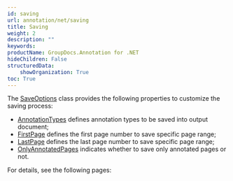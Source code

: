 ```yaml
---
id: saving
url: annotation/net/saving
title: Saving
weight: 2
description: ""
keywords: 
productName: GroupDocs.Annotation for .NET
hideChildren: False
structuredData:
    showOrganization: True
toc: True
---
```

The [SaveOptions](https://reference.groupdocs.com/annotation/net/groupdocs.annotation.options/saveoptions) class provides the following properties to customize the saving process:
*   [AnnotationTypes](https://reference.groupdocs.com/annotation/net/groupdocs.annotation.options/saveoptions/properties/annotationtypes) defines annotation types to be saved into output document;
*   [FirstPage](https://reference.groupdocs.com/annotation/net/groupdocs.annotation.options/saveoptions/properties/firstpage) defines the first page number to save specific page range;
*   [LastPage](https://reference.groupdocs.com/annotation/net/groupdocs.annotation.options/saveoptions/properties/lastpage) defines the last page number to save specific page range;
*   [OnlyAnnotatedPages](https://reference.groupdocs.com/annotation/net/groupdocs.annotation.options/saveoptions/properties/onlyannotatedpages) indicates whether to save only annotated pages or not.

For details, see the following pages: